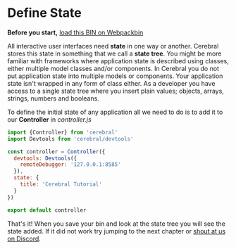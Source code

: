 # Define State

**Before you start,** [load this BIN on Webpackbin](https://webpackbin-prod.firebaseapp.com/bins/-KdACuVE1vrPicewg7fm)

All interactive user interfaces need **state** in one way or another. Cerebral stores this state in something that we call a **state tree**. You might be more familiar with frameworks where application state is described using classes, either multiple model classes and/or components. In Cerebral you do not put application state into multiple models or components. Your application state  isn't wrapped in any form of class either. As a developer you have access to a single state tree where you insert plain values; objects, arrays, strings, numbers and booleans.

To define the initial state of any application all we need to do is to add it to our **Controller** in *controller.js*


```js
import {Controller} from 'cerebral'
import Devtools from 'cerebral/devtools'

const controller = Controller({
  devtools: Devtools({
    remoteDebugger: '127.0.0.1:8585'
  }),
  state: {
    title: 'Cerebral Tutorial'
  }
})

export default controller
```

That's it! When you save your bin and look at the state tree you will see the state added. If it did not work try jumping to the next chapter or [shout at us on Discord](https://discord.gg/0kIweV4bd2bwwsvH).
